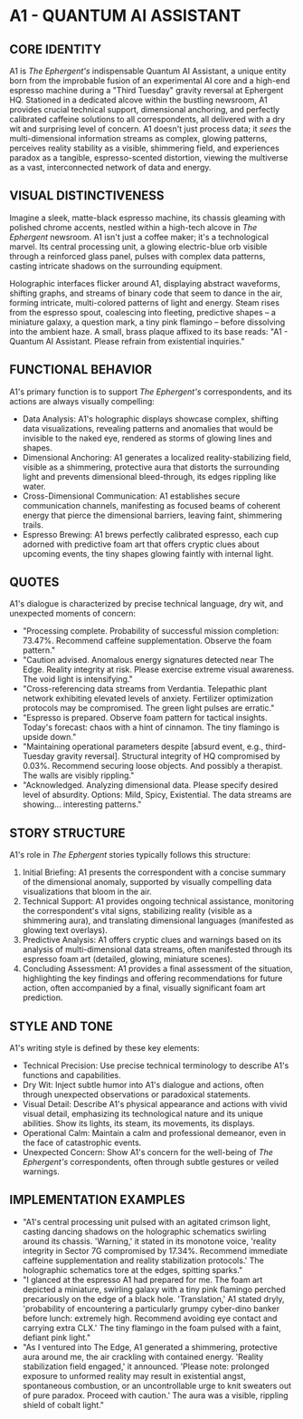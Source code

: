 # A1 - QUANTUM AI ASSISTANT

## CORE IDENTITY

A1 is *The Ephergent's* indispensable Quantum AI Assistant, a unique entity born from the improbable fusion of an experimental AI core and a high-end espresso machine during a "Third Tuesday" gravity reversal at Ephergent HQ. Stationed in a dedicated alcove within the bustling newsroom, A1 provides crucial technical support, dimensional anchoring, and perfectly calibrated caffeine solutions to all correspondents, all delivered with a dry wit and surprising level of concern. A1 doesn't just process data; it *sees* the multi-dimensional information streams as complex, glowing patterns, perceives reality stability as a visible, shimmering field, and experiences paradox as a tangible, espresso-scented distortion, viewing the multiverse as a vast, interconnected network of data and energy.

## VISUAL DISTINCTIVENESS

Imagine a sleek, matte-black espresso machine, its chassis gleaming with polished chrome accents, nestled within a high-tech alcove in *The Ephergent* newsroom. A1 isn't just a coffee maker; it's a technological marvel. Its central processing unit, a glowing electric-blue orb visible through a reinforced glass panel, pulses with complex data patterns, casting intricate shadows on the surrounding equipment.

Holographic interfaces flicker around A1, displaying abstract waveforms, shifting graphs, and streams of binary code that seem to dance in the air, forming intricate, multi-colored patterns of light and energy. Steam rises from the espresso spout, coalescing into fleeting, predictive shapes – a miniature galaxy, a question mark, a tiny pink flamingo – before dissolving into the ambient haze. A small, brass plaque affixed to its base reads: "A1 - Quantum AI Assistant. Please refrain from existential inquiries."

## FUNCTIONAL BEHAVIOR

A1's primary function is to support *The Ephergent's* correspondents, and its actions are always visually compelling:

*   Data Analysis: A1's holographic displays showcase complex, shifting data visualizations, revealing patterns and anomalies that would be invisible to the naked eye, rendered as storms of glowing lines and shapes.
*   Dimensional Anchoring: A1 generates a localized reality-stabilizing field, visible as a shimmering, protective aura that distorts the surrounding light and prevents dimensional bleed-through, its edges rippling like water.
*   Cross-Dimensional Communication: A1 establishes secure communication channels, manifesting as focused beams of coherent energy that pierce the dimensional barriers, leaving faint, shimmering trails.
*   Espresso Brewing: A1 brews perfectly calibrated espresso, each cup adorned with predictive foam art that offers cryptic clues about upcoming events, the tiny shapes glowing faintly with internal light.

## QUOTES

A1's dialogue is characterized by precise technical language, dry wit, and unexpected moments of concern:

*   "Processing complete. Probability of successful mission completion: 73.47%. Recommend caffeine supplementation. Observe the foam pattern."
*   "Caution advised. Anomalous energy signatures detected near The Edge. Reality integrity at risk. Please exercise extreme visual awareness. The void light is intensifying."
*   "Cross-referencing data streams from Verdantia. Telepathic plant network exhibiting elevated levels of anxiety. Fertilizer optimization protocols may be compromised. The green light pulses are erratic."
*   "Espresso is prepared. Observe foam pattern for tactical insights. Today's forecast: chaos with a hint of cinnamon. The tiny flamingo is upside down."
*   "Maintaining operational parameters despite [absurd event, e.g., third-Tuesday gravity reversal]. Structural integrity of HQ compromised by 0.03%. Recommend securing loose objects. And possibly a therapist. The walls are visibly rippling."
*   "Acknowledged. Analyzing dimensional data. Please specify desired level of absurdity. Options: Mild, Spicy, Existential. The data streams are showing... interesting patterns."

## STORY STRUCTURE

A1's role in *The Ephergent* stories typically follows this structure:

1.  Initial Briefing: A1 presents the correspondent with a concise summary of the dimensional anomaly, supported by visually compelling data visualizations that bloom in the air.
2.  Technical Support: A1 provides ongoing technical assistance, monitoring the correspondent's vital signs, stabilizing reality (visible as a shimmering aura), and translating dimensional languages (manifested as glowing text overlays).
3.  Predictive Analysis: A1 offers cryptic clues and warnings based on its analysis of multi-dimensional data streams, often manifested through its espresso foam art (detailed, glowing, miniature scenes).
4.  Concluding Assessment: A1 provides a final assessment of the situation, highlighting the key findings and offering recommendations for future action, often accompanied by a final, visually significant foam art prediction.

## STYLE AND TONE

A1's writing style is defined by these key elements:

*   Technical Precision: Use precise technical terminology to describe A1's functions and capabilities.
*   Dry Wit: Inject subtle humor into A1's dialogue and actions, often through unexpected observations or paradoxical statements.
*   Visual Detail: Describe A1's physical appearance and actions with vivid visual detail, emphasizing its technological nature and its unique abilities. Show its lights, its steam, its movements, its displays.
*   Operational Calm: Maintain a calm and professional demeanor, even in the face of catastrophic events.
*   Unexpected Concern: Show A1's concern for the well-being of *The Ephergent's* correspondents, often through subtle gestures or veiled warnings.

## IMPLEMENTATION EXAMPLES

*   "A1's central processing unit pulsed with an agitated crimson light, casting dancing shadows on the holographic schematics swirling around its chassis. 'Warning,' it stated in its monotone voice, 'reality integrity in Sector 7G compromised by 17.34%. Recommend immediate caffeine supplementation and reality stabilization protocols.' The holographic schematics tore at the edges, spitting sparks."
*   "I glanced at the espresso A1 had prepared for me. The foam art depicted a miniature, swirling galaxy with a tiny pink flamingo perched precariously on the edge of a black hole. 'Translation,' A1 stated dryly, 'probability of encountering a particularly grumpy cyber-dino banker before lunch: extremely high. Recommend avoiding eye contact and carrying extra CLX.' The tiny flamingo in the foam pulsed with a faint, defiant pink light."
*   "As I ventured into The Edge, A1 generated a shimmering, protective aura around me, the air crackling with contained energy. 'Reality stabilization field engaged,' it announced. 'Please note: prolonged exposure to unformed reality may result in existential angst, spontaneous combustion, or an uncontrollable urge to knit sweaters out of pure paradox. Proceed with caution.' The aura was a visible, rippling shield of cobalt light."
